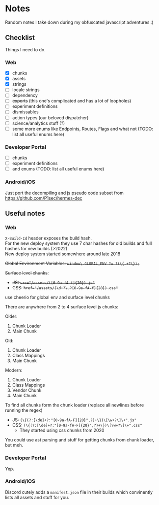 # Notes

Random notes I take down during my obfuscated javascript adventures :)

## Checklist

Things I need to do.

### Web

- [x] chunks
- [x] assets
- [x] strings
- [ ] locale strings
- [ ] dependency
- [ ] ~~exports~~ (this one's complicated and has a lot of loopholes)
- [ ] experiment definitions
- [ ] dismissables
- [ ] action types (our beloved dispatcher)
- [ ] science/analytics stuff (?)
- [ ] some more enums like Endpoints, Routes, Flags and what not (TODO: list all useful enums here)

### Developer Portal

- [ ] chunks
- [ ] experiment definitions
- [ ] and enums (TODO: list all useful enums here)

### Android/iOS

Just port the decompiling and js pseudo code subset from
https://github.com/P1sec/hermes-dec

## Useful notes

### Web

`X-Build-Id` header exposes the build hash.\
For the new deploy system they use 7 char hashes for old builds and full hashes
for new builds (>2022)\
New deploy system started somewhere around late 2018

~~Global Environment Variables: `window\.GLOBAL_ENV ?= ?(\{.+?\});`~~

~~Surface level chunks~~:
- ~~JS: `src="/assets/([0-9a-fA-f]{20}).js"`~~
- ~~CSS: `href="/assets/(\d+?\.?[0-9a-fA-f]{20}).css"`~~

use cheerio for global env and surface level chunks

There are anywhere from 2 to 4 surface level js chunks:

Older:

1. Chunk Loader
2. Main Chunk

Old:

1. Chunk Loader
2. Class Mappings
3. Main Chunk

Modern:

1. Chunk Loader
2. Class Mappings
3. Vendor Chunk
4. Main Chunk

To find all chunks form the chunk loader (replace all newlines before running the regex)
- JS: `(\{(?:[\de]+?:"[0-9a-fA-F]{20}",?)+\})\[\w+?\]\+".js"`
- CSS: `(\{(?:[\de]+?:"[0-9a-fA-F]{20}",?)+\})\[\w+?\]\+".css"`
  - They started using css chunks from 2020

You could use ast parsing and stuff for getting chunks from chunk loader, but meh.

### Developer Portal

Yep.

### Android/iOS

Discord cutely adds a `manifest.json` file in their builds which convinently
lists all assets and stuff for you.
